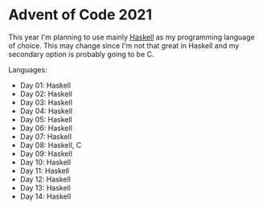 # Advent of Code 2021

This year I'm planning to use mainly [Haskell](https://www.haskell.org/) as my programming language of choice.
This may change since I'm not that great in Haskell and my secondary option is probably going to be C.

Languages:

- Day 01: Haskell
- Day 02: Haskell
- Day 03: Haskell
- Day 04: Haskell
- Day 05: Haskell
- Day 06: Haskell
- Day 07: Haskell
- Day 08: Haskell, C
- Day 09: Haskell
- Day 10: Haskell
- Day 11: Haskell
- Day 12: Haskell
- Day 13: Haskell
- Day 14: Haskell

